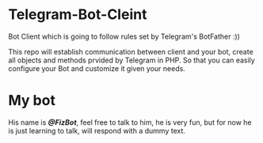 # Telegram-Bot-Cleint

Bot Client which is going to follow rules set by Telegram's BotFather :))

This repo will establish communication between client and your bot, create all objects and methods prvided by Telegram in PHP. 
So that you can easily configure your Bot and customize it given your needs.

# My bot

His name is ***@FizBot***, feel free to talk to him,  he is very fun, but for now he is just learning to talk, will respond with a dummy text.
